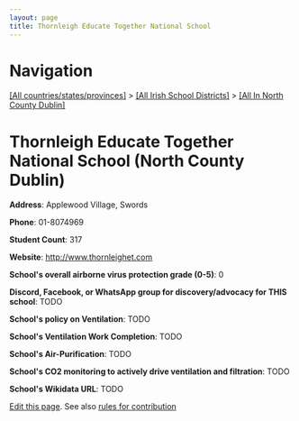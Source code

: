 ```yaml
---
layout: page
title: Thornleigh Educate Together National School
---
```

# Navigation

[[All countries/states/provinces]](../../..) > [[All Irish School Districts]](../..) > [[All In North County Dublin]](..)

# Thornleigh Educate Together National School (North County Dublin)

**Address**: Applewood Village, Swords

**Phone**: 01-8074969

**Student Count**: 317

**Website**: <http://www.thornleighet.com>

**School's overall airborne virus protection grade (0-5)**: 0

**Discord, Facebook, or WhatsApp group for discovery/advocacy for THIS school**: TODO

**School's policy on Ventilation**: TODO

**School's Ventilation Work Completion**: TODO

**School's Air-Purification**: TODO

**School's CO2 monitoring to actively drive ventilation and filtration**: TODO

**School's Wikidata URL**: TODO


[Edit this page](https://github.com/ventilate-schools/Ireland/edit/main/./Dublin_North_County_Dublin/Thornleigh_Educate_Together_National_School.md). See also [rules for contribution](../../../contribution-rules/)